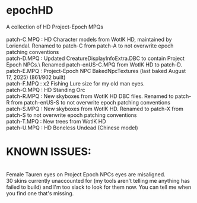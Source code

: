 # epochHD
A collection of HD Project-Epoch MPQs\
\
patch-C.MPQ : HD Character models from WotlK HD, maintained by Loriendal. Renamed to patch-C from patch-A to not overwrite epoch patching conventions\
patch-D.MPQ : Updated CreatureDisplayInfoExtra.DBC to contain Project Epoch NPCs.\ Renamed patch-enUS-C.MPQ from WotlK HD to patch-D. 
patch-E.MPQ : Project-Epoch NPC BakedNpcTextures (last baked August 17, 2025) (861/902 built)\
patch-F.MPQ : x2 Fishing Lure size for my old man eyes.\
patch-O.MPQ : HD Standing Orc\
patch-R.MPQ : New skyboxes from WotlK HD DBC files. Renamed to patch-R from patch-enUS-S to not overwrite epoch patching conventions\
patch-S.MPQ : New skyboxes from WotlK HD. Renamed to patch-X from patch-S to not overwrite epoch patching conventions\
patch-T.MPQ : New trees from WotlK HD\
patch-U.MPQ : HD Boneless Undead (Chinese model)

# KNOWN ISSUES:
\
Female Tauren eyes on Project Epoch NPCs eyes are misaligned.\
30 skins currently unaccounted for (my tools aren't telling me anything has failed to build) and I'm too slack to look for them now. You can tell me when you find one that's missing.
